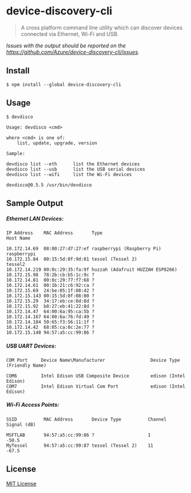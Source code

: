 # device-discovery-cli

> A cross platform command line utility which can discover devices connected via Ethernet, Wi-Fi and USB.

*Issues with the output should be reported on the <https://github.com/Azure/device-discovery-cli/issues>.*


## Install

```
$ npm install --global device-discovery-cli
```


## Usage

	$ devdisco

	Usage: devdisco <cmd>

	where <cmd> is one of:
		list, update, upgrade, version

	Sample:

	devdisco list --eth      list the Ethernet devices
	devdisco list --usb      list the USB serial devices
	devdisco list --wifi     list the Wi-Fi devices

	devdisco@0.5.5 /usr/bin/devdisco

## Sample Output

##### Ethernet LAN Devices:

	IP Address    MAC Address       Type                                    Host Name

	10.172.14.69  08:00:27:d7:27:ef raspberrypi (Raspberry Pi)              raspberrypi
	10.172.15.84  00:15:5d:0f:9d:01 tessel (Tessel 2)                       tessel2
	10.172.14.219 00:0c:29:35:fa:9f huzzah (Adafruit HUZZAH ESP8266)
	10.172.15.98  78:2b:cb:b5:1c:9c ?
	10.172.14.81  00:0c:29:77:f7:68 ?
	10.172.14.61  00:1b:21:c6:92:ca ?
	10.172.15.69  24:be:05:1f:88:42 ?
	10.172.15.143 00:15:5d:0f:08:00 ?
	10.172.15.29  34:17:eb:ce:8d:8d ?
	10.172.15.92  b8:27:eb:41:22:8d ?
	10.172.14.47  64:00:6a:95:ca:5b ?
	10.172.14.167 64:00:6a:76:fd:49 ?
	10.172.14.184 50:65:f3:56:11:1f ?
	10.172.14.42  68:05:ca:0c:2e:77 ?
	10.172.15.148 94:57:a5:cc:99:86 ?


##### USB UART Devices:

	COM Port     Device Name\Manufacturer                 Device Type (Friendly Name)

	COM6         Intel Edison USB Composite Device        edison (Intel Edison)
	COM7         Intel Edison Virtual Com Port            edison (Intel Edison)

##### Wi-Fi Access Points:

	SSID          MAC Address       Device Type          Channel          Signal (dB)

	MSFTLAB       94:57:a5:cc:99:86 ?                    1                -50.5
	MyTessel      94:57:a5:cc:99:87 tessel (Tessel 2)    11               -67.5

## License

[MIT License](./LICENSE.txt)
